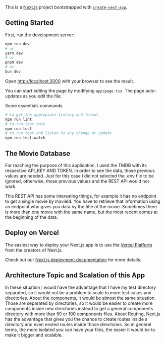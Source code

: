 This is a [Next.js](https://nextjs.org/) project bootstrapped with [`create-next-app`](https://github.com/vercel/next.js/tree/canary/packages/create-next-app).

## Getting Started

First, run the development server:

```bash
npm run dev
# or
yarn dev
# or
pnpm dev
# or
bun dev
```

Open [http://localhost:3000](http://localhost:3000) with your browser to see the result.

You can start editing the page by modifying `app/page.tsx`. The page auto-updates as you edit the file.

Some essentials commands

```bash
# to get the appropiate linting and format
npm run lint
# to run test once
npm run test
# to run test and listen to any change or update
npm run test:watch
```

## The Movie Database
For reaching the purpose of this application, I used the TMDB with its respective API_KEY AND TOKEN. 
In order to see the data, those previous values are needed. 
Just for this case I did not selected the .env file to be ignored, otherwise, those previous values and the REST API would not work. 

This REST API has some interesting things, for example it has no endpoint to get a single movie by movieId. 
You have to retrieve that information using an endpoint who gives you data by the title of the movie. 
Sometimes there is more than one movie with the same name, but the most recent comes at the beginning of the data.


## Deploy on Vercel

The easiest way to deploy your Next.js app is to use the [Vercel Platform](https://vercel.com/new?utm_medium=default-template&filter=next.js&utm_source=create-next-app&utm_campaign=create-next-app-readme) from the creators of Next.js.

Check out our [Next.js deployment documentation](https://nextjs.org/docs/deployment) for more details.


## Architecture Topic and Scalation of this App

In these situation I would have the advantage that I have my test directory separated, so it would not be a problem to scale to more test cases and directories.
About the components, it would be almost the same situation. Those are separated by directories, so it would be easier to create more components inside new directories
instead to get a general components directory with more than 50 or 100 components files. 
About Routing, Next.js has the advantage that gives you the chance to create routes inside a directory and even nested routes inside those directories. 
So in general terms, the more isolated you can have your files, the easier it would be to make it bigger and scalable. 
